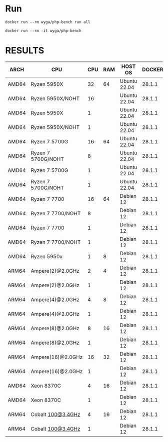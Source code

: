 # Run
```
docker run --rm wyga/php-bench run all
```

```
docker run --rm -it wyga/php-bench
```

# RESULTS

| ARCH  | CPU                | CPU | RAM | HOST OS      | DOCKER | PRICE    | PROVIDER   | SKU      | RESULT  |
|-------|--------------------|-----|-----|--------------|--------|----------|------------|----------|---------|
| AMD64 | Ryzen 5950X        | 32  | 64  | Ubuntu 22.04 | 28.1.1 | -        | bare metal |          | 47.46   |
| AMD64 | Ryzen 5950X/NOHT   | 16  |     | Ubuntu 22.04 | 28.1.1 | -        | bare metal |          | 53.56   |
| AMD64 | Ryzen 5950X        | 1   |     | Ubuntu 22.04 | 28.1.1 | -        | bare metal |          | 399.59  |
| AMD64 | Ryzen 5950X/NOHT   | 1   |     | Ubuntu 22.04 | 28.1.1 | -        | bare metal |          | 396.74  |
| AMD64 | Ryzen 7 5700G      | 16  | 64  | Ubuntu 22.04 | 28.1.1 | -        | bare metal |          | 86.43   |
| AMD64 | Ryzen 7 5700G/NOHT | 8   |     | Ubuntu 22.04 | 28.1.1 | -        | bare metal |          | 97.08   |
| AMD64 | Ryzen 7 5700G      | 1   |     | Ubuntu 22.04 | 28.1.1 | -        | bare metal |          | 457.01  |
| AMD64 | Ryzen 7 5700G/NOHT | 1   |     | Ubuntu 22.04 | 28.1.1 | -        | bare metal |          | 449.01  |
| AMD64 | Ryzen 7 7700       | 16  | 64  | Debian 12    | 28.1.1 | -        | bare metal |          | 50.94   |
| AMD64 | Ryzen 7 7700/NOHT  | 8   |     | Debian 12    | 28.1.1 | -        | bare metal |          | 57.91   |
| AMD64 | Ryzen 7 7700       | 1   |     | Debian 12    | 28.1.1 | -        | bare metal |          | 291.92  |
| AMD64 | Ryzen 7 7700/NOHT  | 1   |     | Debian 12    | 28.1.1 | -        | bare metal |          | 290.99  |
| AMD64 | Ryzen 5950x        | 1   | 8   | Debian 12    | 28.1.1 | -        | vm         | KVM      | 457.40  |
| ARM64 | Ampere(2)@2.0GHz   | 2   | 4   | Debian 12    | 28.1.1 | 4.05 €   | HETZNER    | CAX11    |         |
| ARM64 | Ampere(2)@2.0GHz   | 1   |     | Debian 12    | 28.1.1 |          | HETZNER    | CAX11    |         |
| ARM64 | Ampere(4)@2.0GHz   | 4   | 8   | Debian 12    | 28.1.1 | 7.37 €   | HETZNER    | CAX21    | 337.33  |
| ARM64 | Ampere(4)@2.0GHz   | 1   |     | Debian 12    | 28.1.1 |          | HETZNER    | CAX21    | 971.74  |
| ARM64 | Ampere(8)@2.0GHz   | 8   | 16  | Debian 12    | 28.1.1 | 14.75 €  | HETZNER    | CAX31    | 259.39  |
| ARM64 | Ampere(8)@2.0GHz   | 1   |     | Debian 12    | 28.1.1 |          | HETZNER    | CAX31    | 1028.79 |
| ARM64 | Ampere(16)@2.0GHz  | 16  | 32  | Debian 12    | 28.1.1 | 29.51 €  | HETZNER    | CAX41    | 196.44  |
| ARM64 | Ampere(16)@2.0GHz  | 1   |     | Debian 12    | 28.1.1 |          | HETZNER    | CAX41    | 941.74  |
| AMD64 | Xeon 8370C         | 4   | 16  | Debian 12    | 28.1.1 | 131.20 € | AZURE      | B4sv2    | 228.67  |
| AMD64 | Xeon 8370C         | 1   |     | Debian 12    | 28.1.1 |          | AZURE      | B4sv2    | 521.51  |
| ARM64 | Cobalt 100@3.4GHz  | 4   | 16  | Debian 12    | 28.1.1 | 146.91 € | AZURE      | D4pds_v6 | 236.69  |
| ARM64 | Cobalt 100@3.4GHz  | 1   |     | Debian 12    | 28.1.1 |          | AZURE      | D4pds_v6 | 668.40  |
